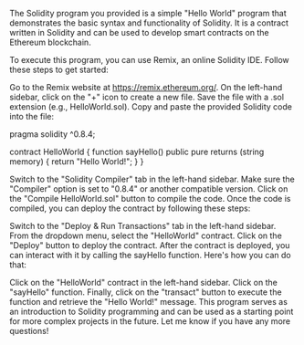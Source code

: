 The Solidity program you provided is a simple "Hello World" program that demonstrates the basic syntax and functionality of Solidity. It is a contract written in Solidity and can be used to develop smart contracts on the Ethereum blockchain.

To execute this program, you can use Remix, an online Solidity IDE. Follow these steps to get started:

Go to the Remix website at https://remix.ethereum.org/.
On the left-hand sidebar, click on the "+" icon to create a new file. Save the file with a .sol extension (e.g., HelloWorld.sol).
Copy and paste the provided Solidity code into the file:


pragma solidity ^0.8.4;

contract HelloWorld {
    function sayHello() public pure returns (string memory) {
        return "Hello World!";
    }
}


Switch to the "Solidity Compiler" tab in the left-hand sidebar. Make sure the "Compiler" option is set to "0.8.4" or another compatible version.
Click on the "Compile HelloWorld.sol" button to compile the code.
Once the code is compiled, you can deploy the contract by following these steps:

Switch to the "Deploy & Run Transactions" tab in the left-hand sidebar.
From the dropdown menu, select the "HelloWorld" contract.
Click on the "Deploy" button to deploy the contract.
After the contract is deployed, you can interact with it by calling the sayHello function. Here's how you can do that:

Click on the "HelloWorld" contract in the left-hand sidebar.
Click on the "sayHello" function.
Finally, click on the "transact" button to execute the function and retrieve the "Hello World!" message.
This program serves as an introduction to Solidity programming and can be used as a starting point for more complex projects in the future. Let me know if you have any more questions!
